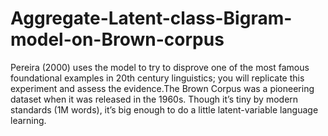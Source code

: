 # Aggregate-Latent-class-Bigram-model-on-Brown-corpus
 Pereira (2000) uses the model to try to disprove one of the most famous foundational examples in 20th century linguistics; you will replicate this experiment and assess the evidence.The Brown Corpus was a pioneering dataset when it was released in the 1960s. Though it’s tiny by modern standards (1M words), it’s big enough to do a little latent-variable language learning.
